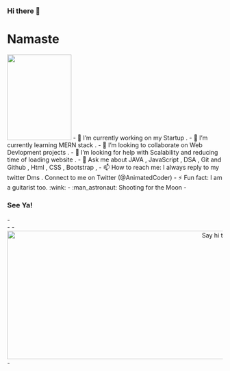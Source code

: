 ### Hi there 👋

<!--
**swdev-Animesh/swdev-Animesh** is a ✨ _special_ ✨ repository because its `README.md` (this file) appears on your GitHub profile.

Here are some ideas to get you started:
-->
<h1>Namaste</h1>
<img style="text-align:right" src="namaste" width="150" height="200">
- 🔭 I’m currently working on my Startup .
- 🌱 I’m currently learning MERN stack .
- 👯 I’m looking to collaborate on Web Devlopment projects .
- 🤔 I’m looking for help with Scalability and reducing time of loading website .
- 💬 Ask me about JAVA , JavaScript , DSA , Git and Github , Html , CSS , Bootstrap ,  
- 📫 How to reach me: I always reply to my twitter Dms . Connect to me on Twitter (@AnimatedCoder)
- ⚡ Fun fact: I am a guitarist too. :wink:
- :man_astronaut: Shooting for the Moon
- <h3> See Ya! </h3>
- <br>
- <!-- <img style="text-align:center" src="giphy.gif" alt="Namaste" width="100" height="150"> -->
- <img style="text-align:center" src="matcat.gif" alt="Say hi to my cat" width="1000" height="300">
- 
